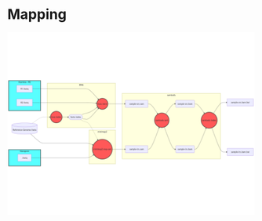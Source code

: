 # Mapping

![mapping](https://github.com/marceelrf/ForenseBioinfo_life/blob/main/mapping/mermaid-diagram-2025-02-07-093838.png)
